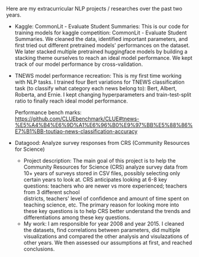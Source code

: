 Here are my extracurricular NLP projects / researches over the past two years. 
- Kaggle: CommonLit - Evaluate Student Summaries:
  This is our code for training models for kaggle competition: CommonLit - Evaluate Student Summaries. We cleaned the data, identified important parameters, and first tried out
  different pretrained models' performances on the dataset. We later stacked multiple pretrained huggingface models by building a stacking theme ourselves
  to reach an ideal model performance. We kept track of our model performance by cross-validation.
  
- TNEWS model performance recreation:
  This is my first time working with NLP tasks. I trained four Bert variations for TNEWS classification task (to classify what category each news belong to): Bert, Albert, 
  Roberta, and Ernie. I kept changing hyperparameters and train-test-split ratio to finally reach ideal model performance.

  Performance bench marks: https://github.com/CLUEbenchmark/CLUE#tnews-%E5%A4%B4%E6%9D%A1%E6%96%B0%E9%97%BB%E5%88%86%E7%B1%BB-toutiao-news-classification-accuracy

- Datagood: Analyze survey responses from CRS (Community Resources for Science)
  - Project description: The main goal of this project is to help the Community Resources for Science (CRS) analyze survey data from 10+ years of surveys stored in CSV files, 
  possibly selecting only certain years to look at. CRS anticipates looking at 6-8 key questions: teachers who are newer vs more experienced; teachers from 3 different school   
  districts, teachers' level of confidence and amount of time spent on teaching science, etc. The primary reason for looking more into these key questions is to help CRS better 
  understand the trends and differentiations among these key questions.
  - My work: I am responsible for year 2008 and year 2015. I cleaned the datasets, find correlations between parameters, did multiple visualizations and compared the other analysis and visulazations of other years. We then assessed our assumptions at first, and reached conclusions.

  

  
